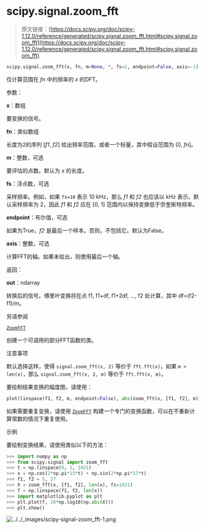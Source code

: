 # scipy.signal.zoom_fft

> 原文链接：[https://docs.scipy.org/doc/scipy-1.12.0/reference/generated/scipy.signal.zoom_fft.html#scipy.signal.zoom_fft](https://docs.scipy.org/doc/scipy-1.12.0/reference/generated/scipy.signal.zoom_fft.html#scipy.signal.zoom_fft)

```py
scipy.signal.zoom_fft(x, fn, m=None, *, fs=2, endpoint=False, axis=-1)
```

仅计算范围在 *fn* 中的频率的 *x* 的DFT。

参数：

**x**：数组

要变换的信号。

**fn**：类似数组

长度为2的序列 [*f1*, *f2*] 给出频率范围，或者一个标量，其中假设范围为 [0, *fn*]。

**m**：整数，可选

要评估的点数。默认为 *x* 的长度。

**fs**：浮点数，可选

采样频率。例如，如果 `fs=10` 表示 10 kHz，那么 *f1* 和 *f2* 也应该以 kHz 表示。默认采样频率为 2，因此 *f1* 和 *f2* 应在 [0, 1] 范围内以保持变换低于奈奎斯特频率。

**endpoint**：布尔值，可选

如果为True，*f2* 是最后一个样本。否则，不包括它。默认为False。

**axis**：整数，可选

计算FFT的轴。如果未给出，则使用最后一个轴。

返回：

**out**：ndarray

转换后的信号。傅里叶变换将在点 f1, f1+df, f1+2df, …, f2 处计算，其中 df=(f2-f1)/m。

另请参阅

[`ZoomFFT`](scipy.signal.ZoomFFT.html#scipy.signal.ZoomFFT "scipy.signal.ZoomFFT")

创建一个可调用的部分FFT函数的类。

注意事项

默认选择这样，使得 `signal.zoom_fft(x, 2)` 等价于 `fft.fft(x)`，如果 `m > len(x)`，那么 `signal.zoom_fft(x, 2, m)` 等价于 `fft.fft(x, m)`。

要绘制结果变换的幅度图，请使用：

```py
plot(linspace(f1, f2, m, endpoint=False), abs(zoom_fft(x, [f1, f2], m))) 
```

如果需要重复变换，请使用 [`ZoomFFT`](scipy.signal.ZoomFFT.html#scipy.signal.ZoomFFT "scipy.signal.ZoomFFT") 构建一个专门的变换函数，可以在不重新计算常数的情况下重复使用。

示例

要绘制变换结果，请使用类似以下的方法：

```py
>>> import numpy as np
>>> from scipy.signal import zoom_fft
>>> t = np.linspace(0, 1, 1021)
>>> x = np.cos(2*np.pi*15*t) + np.sin(2*np.pi*17*t)
>>> f1, f2 = 5, 27
>>> X = zoom_fft(x, [f1, f2], len(x), fs=1021)
>>> f = np.linspace(f1, f2, len(x))
>>> import matplotlib.pyplot as plt
>>> plt.plot(f, 20*np.log10(np.abs(X)))
>>> plt.show() 
```

![../../_images/scipy-signal-zoom_fft-1.png](../Images/98295dce5b87b84cbb866a776d6cc79f.png)
